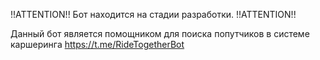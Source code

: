 !!ATTENTION!!
Бот находится на стадии разработки.
!!ATTENTION!!

Данный бот является помощником для поиска попутчиков в системе каршеринга
https://t.me/RideTogetherBot

